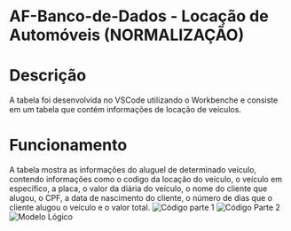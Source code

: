 # AF-Banco-de-Dados - Locação de Automóveis (NORMALIZAÇÃO)
# Descrição
A tabela foi desenvolvida no VSCode utilizando o Workbenche e consiste em um tabela que contém informações de locação de veículos.
# Funcionamento
A tabela mostra as informações do aluguel de determinado veículo, contendo informações como o codigo da locação do veículo, o veículo em especifico, a placa, o valor da diária do veículo, o nome do cliente que alugou, o CPF, a data de nascimento do cliente, o número de dias que o cliente alugou o veículo e o valor total.
![Código parte 1](https://github.com/joaomarcelocau1/AF-Banco-de-Dados/assets/144073999/95a0f2fb-1073-4146-a01a-9aff1659a9ea)
![Código Parte 2](https://github.com/joaomarcelocau1/AF-Banco-de-Dados/assets/144073999/279c85f5-df35-49af-b09b-f34610249478)
![Modelo Lógico](https://github.com/joaomarcelocau1/AF-Banco-de-Dados/assets/144073999/dbbd3c91-ae7a-43b9-8e2a-82403ac6a2d5)

